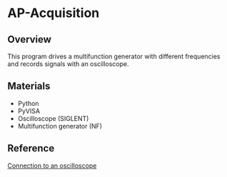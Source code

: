 # AP-Acquisition

## Overview
This program drives a multifunction generator with different frequencies and records signals with an oscilloscope.

## Materials
* Python
* PyVISA
* Oscilloscope (SIGLENT)
* Multifunction generator (NF)

## Reference
[Connection to an oscilloscope](https://rightcode.co.jp/blog/information-technology/python-oscilloscope-remote-control-screen-capture)
